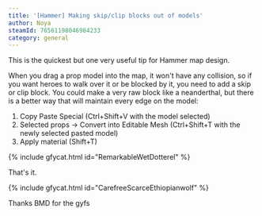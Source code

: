 ```yaml
---
title: '[Hammer] Making skip/clip blocks out of models'
author: Noya
steamId: 76561198046984233
category: general
---
```


This is the quickest but one very useful tip for Hammer map design. 

When you drag a prop model into the map, it won't have any collision, so if you want heroes to walk over it or be blocked by it, you need to add a skip or clip block. You could make a very raw block like a neanderthal, but there is a better way that will maintain every edge on the model:

1. Copy Paste Special (Ctrl+Shift+V with the model selected)
2. Selected props -> Convert into Editable Mesh (Ctrl+Shift+T with the newly selected pasted model)
3. Apply material (Shift+T)

{% include gfycat.html id="RemarkableWetDotterel" %}

That's it.

{% include gfycat.html id="CarefreeScarceEthiopianwolf" %}

Thanks BMD for the gyfs
